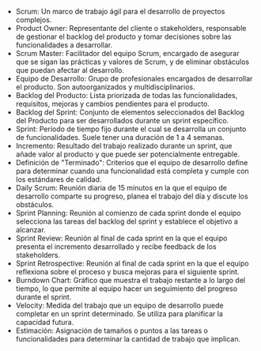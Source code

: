 - Scrum: Un marco de trabajo ágil para el desarrollo de proyectos complejos.
- Product Owner: Representante del cliente o stakeholders, responsable de gestionar el backlog del producto y tomar decisiones sobre las funcionalidades a desarrollar.
- Scrum Master: Facilitador del equipo Scrum, encargado de asegurar que se sigan las prácticas y valores de Scrum, y de eliminar obstáculos que puedan afectar al desarrollo.
- Equipo de Desarrollo: Grupo de profesionales encargados de desarrollar el producto. Son autoorganizados y multidisciplinarios.
- Backlog del Producto: Lista priorizada de todas las funcionalidades, requisitos, mejoras y cambios pendientes para el producto.
- Backlog del Sprint: Conjunto de elementos seleccionados del Backlog del Producto para ser desarrollados durante un sprint específico.
- Sprint: Período de tiempo fijo durante el cual se desarrolla un conjunto de funcionalidades. Suele tener una duración de 1 a 4 semanas.
- Incremento: Resultado del trabajo realizado durante un sprint, que añade valor al producto y que puede ser potencialmente entregable.
- Definición de "Terminado": Criterios que el equipo de desarrollo define para determinar cuando una funcionalidad está completa y cumple con los estándares de calidad.
- Daily Scrum: Reunión diaria de 15 minutos en la que el equipo de desarrollo comparte su progreso, planea el trabajo del día y discute los obstáculos.
- Sprint Planning: Reunión al comienzo de cada sprint donde el equipo selecciona las tareas del backlog del sprint y establece el objetivo a alcanzar.
- Sprint Review: Reunión al final de cada sprint en la que el equipo presenta el incremento desarrollado y recibe feedback de los stakeholders.
- Sprint Retrospective: Reunión al final de cada sprint en la que el equipo reflexiona sobre el proceso y busca mejoras para el siguiente sprint.
- Burndown Chart: Gráfico que muestra el trabajo restante a lo largo del tiempo, lo que permite al equipo hacer un seguimiento del progreso durante el sprint.
- Velocity: Medida del trabajo que un equipo de desarrollo puede completar en un sprint determinado. Se utiliza para planificar la capacidad futura.
- Estimación: Asignación de tamaños o puntos a las tareas o funcionalidades para determinar la cantidad de trabajo que implican.
